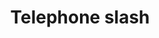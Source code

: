 ---
title: Telephone slash
tags: ["telephone", "slash", "phone", "call", "communication", "disable", "disconnect", "off"]
icon: telephone-slash
svg: '<svg xmlns="http://www.w3.org/2000/svg" width="24" height="24" fill="none" viewBox="0 0 24 24" stroke-width="1.5" stroke-linecap="round" stroke-linejoin="round" stroke="currentColor"><path d="M10.684 13.316 21 3M10.684 13.316c1.53 1.556 3.701 2.484 4.916 1.205 1.334-1.404 3.075.038 4.342.767 2.536 1.46-.004 5.451-2.214 5.67-3.657.36-7.376-1.606-10.163-4.523m3.119-3.119-3.119 3.119M3 21l4.565-4.565M5.5 13.845c-1.447-2.193-2.374-4.634-2.497-6.93-.115-2.139 3.666-5.501 5.389-3.066.918 1.298 2.576 3.064 1.108 4.609-.493.519-.628 1.186-.51 1.897"/></svg>'
---